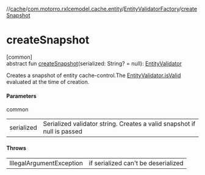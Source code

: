 //[cache](../../../index.md)/[com.motorro.rxlcemodel.cache.entity](../index.md)/[EntityValidatorFactory](index.md)/[createSnapshot](create-snapshot.md)

# createSnapshot

[common]\
abstract fun [createSnapshot](create-snapshot.md)(serialized: String? = null): [EntityValidator](../-entity-validator/index.md)

Creates a snapshot of entity cache-control.The [EntityValidator.isValid](../-entity-validator/is-valid.md) evaluated at the time of creation.

#### Parameters

common

| | |
|---|---|
| serialized | Serialized validator string. Creates a valid snapshot if null is passed |

#### Throws

| | |
|---|---|
| IllegalArgumentException | if serialized can't be deserialized |
